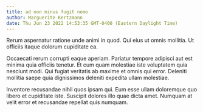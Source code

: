 ```yaml
---
title: ad non minus fugit nemo
author: Marguerite Kertzmann
date: Thu Jun 23 2022 14:53:35 GMT-0400 (Eastern Daylight Time)
---
```

Rerum aspernatur ratione unde animi in quod. Qui eius ut omnis mollitia. Ut officiis itaque dolorum cupiditate ea.

 Occaecati rerum corrupti eaque aperiam. Pariatur tempore adipisci aut est minima quia officiis tenetur. Et cum quam molestiae iste voluptatem quia nesciunt modi. Qui fugiat veritatis ab maxime et omnis qui error. Deleniti mollitia saepe quia dignissimos deleniti expedita ullam molestiae.

 Inventore recusandae nihil quos ipsam qui. Eum esse ullam doloremque quo libero et cupiditate iste. Suscipit dolores illo quae dicta amet. Numquam at velit error et recusandae repellat quis numquam.